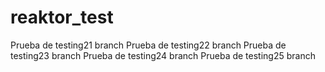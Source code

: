 # reaktor_test
Prueba de testing21 branch
Prueba de testing22 branch
Prueba de testing23 branch
Prueba de testing24 branch
Prueba de testing25 branch
